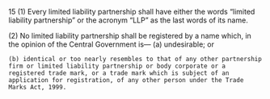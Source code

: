 15
(1) Every limited liability partnership shall have either the words “limited liability partnership” or the acronym “LLP” as the last words of its name.

(2) No limited liability partnership shall be registered by a name which, in the opinion of the Central Government is—
    (a)	undesirable; or

    (b)	identical or too nearly resembles to that of any other partnership firm or limited liability partnership or body corporate or a registered trade mark, or a trade mark which is subject of an application for registration, of any other person under the Trade Marks Act, 1999.
